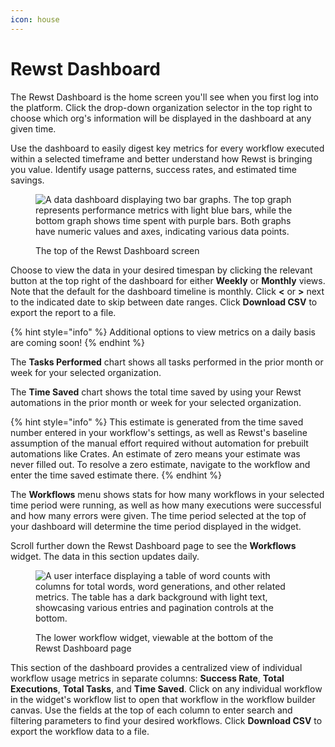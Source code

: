 ```yaml
---
icon: house
---
```


# Rewst Dashboard

The Rewst Dashboard is the home screen you'll see when you first log into the platform. Click the drop-down organization selector in the top right to choose which org's information will be displayed in the dashboard at any given time.

Use the dashboard to easily digest key metrics for every workflow executed within a selected timeframe and better understand how Rewst is bringing you value. Identify usage patterns, success rates, and estimated time savings.

<figure><img src="../.gitbook/assets/Screenshot 2025-06-23 at 11.53.49 AM.png" alt="A data dashboard displaying two bar graphs. The top graph represents performance metrics with light blue bars, while the bottom graph shows time spent with purple bars. Both graphs have numeric values and axes, indicating various data points."><figcaption><p>The top of the Rewst Dashboard screen</p></figcaption></figure>

Choose to view the data in your desired timespan by clicking the relevant button at the top right of the dashboard for either **Weekly** or **Monthly** views. Note that the default for the dashboard timeline is monthly. Click **<** or **>** next to the indicated date to skip between date ranges. Click **Download CSV** to export the report to a file.

{% hint style="info" %}
Additional options to view metrics on a daily basis are coming soon!
{% endhint %}

The **Tasks Performed** chart shows all tasks performed in the prior month or week for your selected organization.

The **Time Saved** chart shows the total time saved by using your Rewst automations in the prior month or week for your selected organization.

{% hint style="info" %}
This estimate is generated from the time saved number entered in your workflow's settings, as well as Rewst's baseline assumption of the manual effort required without automation for prebuilt automations like Crates. An estimate of zero means your estimate was never filled out. To resolve a zero estimate, navigate to the workflow and enter the time saved estimate there.
{% endhint %}

The **Workflows** menu shows stats for how many workflows in your selected time period were running, as well as how many executions were successful and how many errors were given. The time period selected at the top of your dashboard will determine the time period displayed in the widget.

Scroll further down the Rewst Dashboard page to see the **Workflows** widget. The data in this section updates daily.

<figure><img src="../.gitbook/assets/Screenshot 2025-06-23 at 12.00.34 PM.png" alt="A user interface displaying a table of word counts with columns for total words, word generations, and other related metrics. The table has a dark background with light text, showcasing various entries and pagination controls at the bottom."><figcaption><p>The lower workflow widget, viewable at the bottom of the Rewst Dashboard page</p></figcaption></figure>

This section of the dashboard provides a centralized view of individual workflow usage metrics in separate columns: **Success Rate**, **Total Executions**, **Total Tasks**, and **Time Saved**. Click on any individual workflow in the widget's workflow list to open that workflow in the workflow builder canvas. Use the fields at the top of each column to enter search and filtering parameters to find your desired workflows. Click **Download CSV** to export the workflow data to a file.
